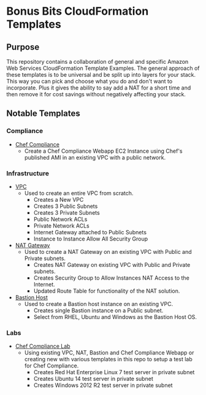 # Bonus Bits CloudFormation Templates

## Purpose
This repository contains a collaboration of general and specific Amazon Web Services CloudFormation Template Examples.
The general approach of these templates is to be universal and be split up into layers for your stack.
This way you can pick and choose what you do and don't want to incorporate.
Plus it gives the ability to say add a NAT for a short time and then remove it for cost savings without negatively affecting your stack.

## Notable Templates

### Compliance

* [Chef Compliance](https://github.com/bonusbits/cloudformation_templates/blob/master/compliance/chef_compliance/chef-compliance-webapp.template)
  * Create a Chef Compliance Webapp EC2 Instance using Chef's published AMI in an existing VPC with a public network.

### Infrastructure

* [VPC](https://github.com/bonusbits/cloudformation_templates/blob/master/infrastructure/vpc/vpc.template)
  * Used to create an entire VPC from scratch.
    * Creates a New VPC
    * Creates 3 Public Subnets
    * Creates 3 Private Subnets
    * Public Network ACLs
    * Private Network ACLs
    * Internet Gateway attached to Public Subnets
    * Instance to Instance Allow All Security Group
* [NAT Gateway](https://github.com/bonusbits/cloudformation_templates/blob/master/infrastructure/nat/nat-gateway.template)
  * Used to create a NAT Gateway on an existing VPC with Public and Private subnets.
    * Creates NAT Gateway on existing VPC with Public and Private subnets.
    * Creates Security Group to Allow Instances NAT Access to the Internet.
    * Updated Route Table for functionality of the NAT solution.
* [Bastion Host](https://github.com/bonusbits/cloudformation_templates/blob/master/infrastructure/bastion/bastion.template)
  * Used to create a Bastion host instance on an existing VPC.
    * Creates single Bastion instance on a Public subnet.
    * Select from RHEL, Ubuntu and Windows as the Bastion Host OS.

### Labs

* [Chef Compliance Lab](https://github.com/bonusbits/cloudformation_templates/blob/master/labs/chef_compliance/)
  * Using existing VPC, NAT, Bastion and Chef Compliance Webapp or creating new with various templates in this repo to setup a test lab for Chef Compliance.
    * Creates Red Hat Enterprise Linux 7 test server in private subnet
    * Creates Ubuntu 14 test server in private subnet
    * Creates Windows 2012 R2 test server in private subnet
